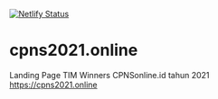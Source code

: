 [![Netlify Status](https://api.netlify.com/api/v1/badges/e1808c76-bcc7-45d2-ab8e-32ed92c5bce4/deploy-status)](https://app.netlify.com/sites/cpns2021/deploys)

# cpns2021.online
Landing Page TIM Winners CPNSonline.id tahun 2021 https://cpns2021.online
